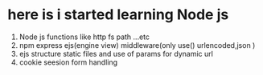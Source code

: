 # here is i started learning Node js 
1. Node js functions like http fs path ...etc 
2. npm express ejs(engine view)  middleware(only use() urlencoded,json )
3. ejs structure static files and use of params for dynamic url 
4. cookie seesion form handling 

